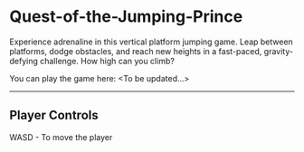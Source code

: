 # Quest-of-the-Jumping-Prince
Experience adrenaline in this vertical platform jumping game. Leap between platforms, dodge obstacles, and reach new heights in a fast-paced, gravity-defying challenge. How high can you climb?

You can play the game here: \<To be updated...\>

---

## Player Controls

WASD - To move the player
